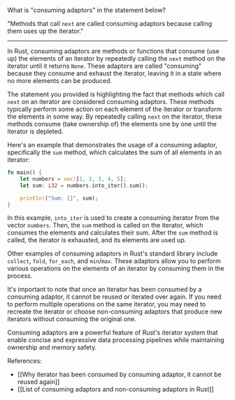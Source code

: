 What is "consuming adaptors" in the statement below? 

"Methods that call `next` are called consuming adaptors because calling them uses up the iterator."

___

In Rust, consuming adaptors are methods or functions that consume (use up) the elements of an iterator by repeatedly calling the `next` method on the iterator until it returns `None`. These adaptors are called "consuming" because they consume and exhaust the iterator, leaving it in a state where no more elements can be produced.

The statement you provided is highlighting the fact that methods which call `next` on an iterator are considered consuming adaptors. These methods typically perform some action on each element of the iterator or transform the elements in some way. By repeatedly calling `next` on the iterator, these methods consume (take ownership of) the elements one by one until the iterator is depleted.

Here's an example that demonstrates the usage of a consuming adaptor, specifically the `sum` method, which calculates the sum of all elements in an iterator:

```rust
fn main() {
    let numbers = vec![1, 2, 3, 4, 5];
    let sum: i32 = numbers.into_iter().sum();

    println!("Sum: {}", sum);
}
```

In this example, `into_iter` is used to create a consuming iterator from the vector `numbers`. Then, the `sum` method is called on the iterator, which consumes the elements and calculates their sum. After the `sum` method is called, the iterator is exhausted, and its elements are used up.

Other examples of consuming adaptors in Rust's standard library include `collect`, `fold`, `for_each`, and `min`/`max`. These adaptors allow you to perform various operations on the elements of an iterator by consuming them in the process.

It's important to note that once an iterator has been consumed by a consuming adaptor, it cannot be reused or iterated over again. If you need to perform multiple operations on the same iterator, you may need to recreate the iterator or choose non-consuming adaptors that produce new iterators without consuming the original one.

Consuming adaptors are a powerful feature of Rust's iterator system that enable concise and expressive data processing pipelines while maintaining ownership and memory safety.


References:

- [[Why iterator has been consumed by consuming adaptor, it cannot be reused again]]
- [[List of consuming adaptors and non-consuming adaptors in Rust]]